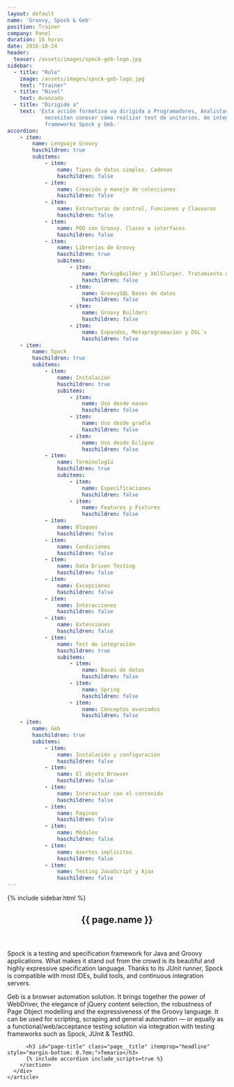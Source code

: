 ```yaml
---
layout: default
name: 'Groovy, Spock & Geb'
position: Trainer
company: Panel
duration: 16 horas
date: 2016-10-24
header: 
  teaser: /assets/images/spock-geb-logo.jpg
sidebar:
  - title: "Role"
    image: /assets/images/spock-geb-logo.jpg
    text: "Trainer"
  - title: "Nivel"
    text: Avanzado
  - title: "Dirigido a"
    text: 'Esta acción formativa va dirigida a Programadores, Analistas y Jefes de proyecto que
            necesiten conocer cómo realizar test de unitarios, de integración y funcionales con los
            frameworks Spock y Geb.'
accordion:
    - item:
        name: Lenguaje Groovy
        haschildren: true
        subitems:
            - item:
                name: Tipos de datos simples. Cadenas
                haschildren: false
            - item:
                name: Creación y manejo de colecciones
                haschildren: false
            - item:
                name: Estructuras de control, Funciones y Clausuras
                haschildren: false
            - item:
                name: POO con Groovy. Clases e interfaces
                haschildren: false
            - item:
                name: Librerías de Groovy
                haschildren: true
                subitems:
                    - item:
                        name: MarkupBuilder y XmlSlurper. Tratamiento de XML
                        haschildren: false
                    - item:
                        name: GroovySQL Bases de datos
                        haschildren: false
                    - item:
                        name: Groovy Builders
                        haschildren: false
                    - item:
                        name: Expandos, Metaprogramacíon y DSL´s
                        haschildren: false
    - item:
        name: Spock
        haschildren: true
        subitems:
            - item:
                name: Instalación
                haschildren: true
                subitems:
                    - item:
                        name: Uso desde maven
                        haschildren: false
                    - item:
                        name: Uso desde gradle
                        haschildren: false
                    - item:
                        name: Uso desde Eclipse
                        haschildren: false
            - item:
                name: Terminología
                haschildren: true
                subitems:
                    - item:
                        name: Especificaciones
                        haschildren: false
                    - item:
                        name: Features y Fixtures
                        haschildren: false
            - item:
                name: Bloques
                haschildren: false
            - item:
                name: Condiciones
                haschildren: false
            - item:
                name: Data Driven Testing
                haschildren: false
            - item:
                name: Excepciones
                haschildren: false
            - item:
                name: Interacciones
                haschildren: false
            - item:
                name: Extensiones
                haschildren: false
            - item:
                name: Test de integración
                haschildren: true
                subitems:
                    - item:
                        name: Bases de datos
                        haschildren: false
                    - item:
                        name: Spring
                        haschildren: false
                    - item:
                        name: Conceptos avanzados
                        haschildren: false
    - item:
        name: Geb
        haschildren: true
        subitems:
            - item:
                name: Instalación y configuración
                haschildren: false
            - item:
                name: El objeto Browser
                haschildren: false
            - item:
                name: Interactuar con el contenido
                haschildren: false
            - item:
                name: Paginas
                haschildren: false
            - item:
                name: Módulos
                haschildren: false
            - item:
                name: Asertos implícitos
                haschildren: false
            - item:
                name: Testing JavaScript y Ajax
                haschildren: false
---
```


<div id="main" role="main">
    {% include sidebar.html %}
    <article class="page" itemscope itemtype="https://schema.org/CreativeWork">
      <meta itemprop="headline" content="{{ page.name }}"/>
      <meta itemprop="description" content="{{ page.header.description }}"/>
      <div class="page__inner-wrap">
        <header>
          <h1 id="page-title" class="page__title" itemprop="headline">{{ page.name }}</h1>
        </header>
        <section class="page__content" itemprop="text">
          <p>Spock is a testing and specification framework for Java and Groovy applications. What makes it stand out from the crowd is its beautiful and highly expressive specification language. Thanks to its JUnit runner, Spock is compatible with most IDEs, build tools, and continuous integration servers.</p>
          <p>Geb is a browser automation solution. It brings together the power of WebDriver, the elegance of jQuery content selection, the robustness of Page Object modelling and the expressiveness of the Groovy language. It can be used for scripting, scraping and general automation — or equally as a functional/web/acceptance testing solution via integration with testing frameworks such as Spock, JUnit & TestNG.</p>

          <h3 id="page-title" class="page__title" itemprop="headline" style="margin-bottom: 0.7em;">Temario</h3>     
          {% include accordion include_scripts=true %}
        </section>
      </div>
    </article>
</div>